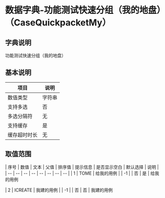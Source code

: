 # 数据字典-功能测试快速分组（我的地盘）（CaseQuickpacketMy）
## 字典说明
功能测试快速分组（我的地盘）

## 基本说明
| 项目 | 说明 |
| -- | -- |
| 数值类型 | 字符串 |
| 支持多选 | 否 |
| 多选分隔符 | 无 |
| 支持缓存 | 是 |
| 缓存超时时长 | 无 |

## 取值范围
| 序号 | 数值 | 文本 | 父值 | 排序值 | 提示信息 | 是否显示空白 | 默认选择 | 说明 |
| -- | -- | -- | -- | -- | -- | -- | -- |
| 1 | TOME | 给我的用例 |  | -1 |  | 否 | 是 | 给我的用例

| 2 | ICREATE | 我建的用例 |  | -1 |  | 否 | 否 | 我建的用例


